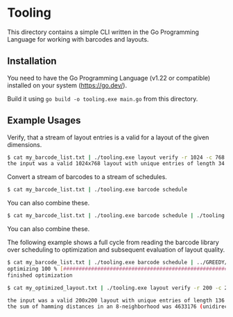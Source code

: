 # Tooling

This directory contains a simple CLI written in the Go Programming Language for working with barcodes and layouts.

## Installation

You need to have the Go Programming Language (v1.22 or compatible) installed on your system (https://go.dev/).

Build it using `go build -o tooling.exe main.go` from this directory.

## Example Usages

Verify, that a stream of layout entries is a valid for a layout of the given dimensions.

```bash
$ cat my_barcode_list.txt | ./tooling.exe layout verify -r 1024 -c 768
the input was a valid 1024x768 layout with unique entries of length 34
```

Convert a stream of barcodes to a stream of schedules.

```bash
$ cat my_barcode_list.txt | ./tooling.exe barcode schedule
```

You can also combine these.

```bash
$ cat my_barcode_list.txt | ./tooling.exe barcode schedule | ./tooling.exe layout verify -r 1024 -c 768
```

You can also combine these.

The following example shows a full cycle from reading the barcode library over scheduling to optimization and subsequent evaluation of layout quality.

```bash
$ cat my_barcode_list.txt | ./tooling.exe barcode schedule | ../GREEDY/bin/barlay.exe 1> my_optimized_layout.txt
optimizing 100 % [####################################################################################################]
finished optimization

$ cat my_optimized_layout.txt | ./tooling.exe layout verify -r 200 -c 200

the input was a valid 200x200 layout with unique entries of length 136
the sum of hamming distances in an 8-neighborhood was 4633176 (unidirectional) and 9266352 (bidirectional)
```